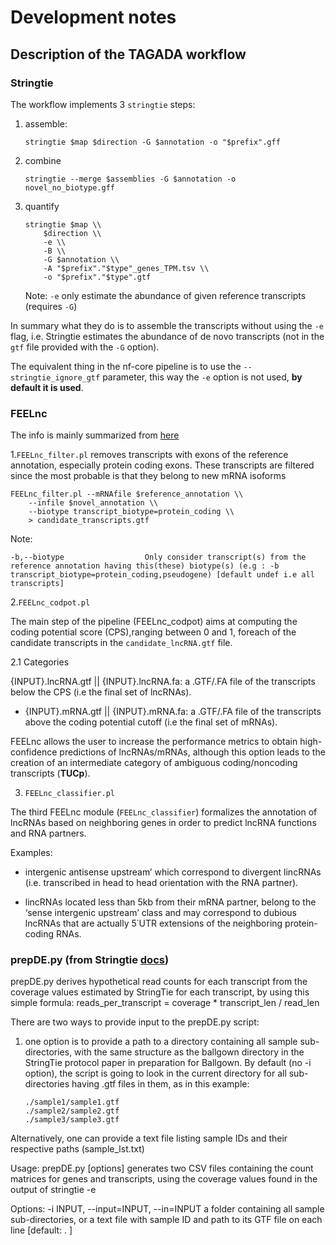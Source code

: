 # Development notes

## Description of the TAGADA workflow

### Stringtie

The workflow implements 3 `stringtie` steps:

1. assemble:

    ```console
    stringtie $map $direction -G $annotation -o "$prefix".gff
    ```

2. combine

    ```console
    stringtie --merge $assemblies -G $annotation -o novel_no_biotype.gff
    ```

3. quantify

    ```console
    stringtie $map \\
        $direction \\
        -e \\
        -B \\
        -G $annotation \\
        -A "$prefix"."$type"_genes_TPM.tsv \\
        -o "$prefix"."$type".gtf
    ```

    Note: `-e` only estimate the abundance of given reference transcripts (requires `-G`)

In summary what they do is to assemble the transcripts without using the `-e` flag, i.e. Stringtie estimates the abundance of de novo transcripts (not in the `gtf` file provided with the `-G` option).

The equivalent thing in the nf-core pipeline is to use the `--stringtie_ignore_gtf` parameter, this way the `-e` option is not used, **by default it is used**.

### FEELnc

The info is mainly summarized from [here](https://github.com/tderrien/FEELnc)

1.`FEELnc_filter.pl` removes transcripts with exons of the reference annotation, especially protein coding exons. These transcripts are filtered since the most probable is that they belong to new mRNA isoforms

```console
FEELnc_filter.pl --mRNAfile $reference_annotation \\
    --infile $novel_annotation \\
    --biotype transcript_biotype=protein_coding \\
    > candidate_transcripts.gtf
```

Note:

```console
-b,--biotype                  Only consider transcript(s) from the reference annotation having this(these) biotype(s) (e.g : -b transcript_biotype=protein_coding,pseudogene) [default undef i.e all transcripts]
```

2.`FEELnc_codpot.pl`

The main step of the pipeline (FEELnc_codpot) aims at computing the coding potential score (CPS),ranging between 0 and 1, foreach of the candidate transcripts in the `candidate_lncRNA.gtf` file.

2.1 Categories

{INPUT}.lncRNA.gtf || {INPUT}.lncRNA.fa: a .GTF/.FA file of the transcripts below the CPS (i.e the final set of lncRNAs).
 - {INPUT}.mRNA.gtf || {INPUT}.mRNA.fa: a .GTF/.FA file of the transcripts above the coding potential cutoff (i.e the final set of mRNAs).

FEELnc allows the user to increase the performance metrics to obtain high-confidence predictions of lncRNAs/mRNAs, although this option leads to the creation of an intermediate category of ambiguous coding/noncoding transcripts (**TUCp**).

3. `FEELnc_classifier.pl`

The third FEELnc module (`FEELnc_classifier`) formalizes the annotation of lncRNAs based on neighboring genes in order to predict lncRNA functions and RNA partners.

Examples: 

* intergenic antisense upstream’ which correspond to divergent lincRNAs (i.e. transcribed in head to head orientation with the RNA partner).

* lincRNAs located less than 5kb from their mRNA partner, belong to the ‘sense intergenic upstream’ class and may correspond to dubious lncRNAs that are actually 5΄UTR extensions of the neighboring protein-coding RNAs.

### prepDE.py (from Stringtie [docs](https://ccb.jhu.edu/software/stringtie/index.shtml?t=manual))

prepDE.py derives hypothetical read counts for each transcript from the coverage values estimated by StringTie for each transcript, by using this simple formula: reads_per_transcript = coverage * transcript_len / read_len

There are two ways to provide input to the prepDE.py script:

1. one option is to provide a path to a directory containing all sample sub-directories, with the same structure as the ballgown directory in the StringTie protocol paper in preparation for Ballgown. By default (no -i option), the script is going to look in the current directory for all sub-directories having .gtf files in them, as in this example:

    ```console
    ./sample1/sample1.gtf
    ./sample2/sample2.gtf
    ./sample3/sample3.gtf
    ```

Alternatively, one can provide a text file listing sample IDs and their respective paths (sample_lst.txt)

Usage: prepDE.py [options]
generates two CSV files containing the count matrices for genes and transcripts, using the coverage values found in the output of stringtie -e

Options:
-i INPUT, --input=INPUT, --in=INPUT	a folder containing all sample sub-directories, or a text file with sample ID and path to its GTF file on each line [default: . ]
